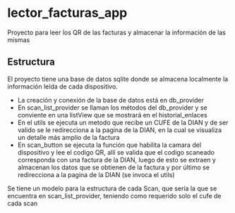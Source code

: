 # lector_facturas_app

Proyecto para leer los QR de las facturas y almacenar la información de las mismas

## Estructura

El proyecto tiene una base de datos sqlite donde se almacena localmente la información leída de cada dispositivo.

- La creación y conexión de la base de datos está en db_provider
- En scan_list_provider se llaman los métodos del db_provider y se conviente en una listView que se mostrará en el historial_enlaces 
- En el utils se ejecuta un metodo que recibe un CUFE de la DIAN y de ser valido se le redirecciona a la pagina de la 
DIAN, en la cual se visualiza un detalle más amplio de la factura
- En scan_button se ejecuta la función que habilita la camara del dispositivo y lee el codigo QR, allí se valida que el 
codigo scaneado corresponda con una factura de la DIAN, luego de esto se extraen y almacenan los datos que se obtienen de la factura y por último se redirecciona a la pagina de la DIAN (se invoca el utils)


Se tiene un modelo para la estructura de cada Scan, que sería la que se encuentra en scan_list_provider, teniendo como requerido solo el cufe de cada scan
